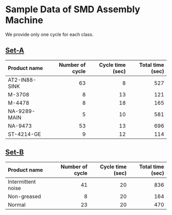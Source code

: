 Sample Data of SMD Assembly Machine
=====
We provide only one cycle for each class.

[Set-A](https://github.com/YeongHyeon/FARED_for_Anomaly_Detection/tree/master/sample_data/Set-A)  
-----
|Product name|Number of cycle|Cycle time (sec)|Total time (sec)|
|:---|---:|---:|---:|
|AT2-IN88-SINK|63|8|527|
|M-3708|8|13|121|
|M-4478|8|18|165|
|NA-9289-MAIN|5|10|581|
|NA-9473|53|13|696|
|ST-4214-GE|9|12|114|  

[Set-B](https://github.com/YeongHyeon/FARED_for_Anomaly_Detection/tree/master/sample_data/Set-B)  
-----
|Product name|Number of cycle|Cycle time (sec)|Total time (sec)|
|:---|---:|---:|---:|
|Intermittent noise|41|20|836|
|Non-greased|8|20|164|
|Normal|23|20|470|  
